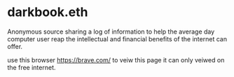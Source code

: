# darkbook.eth
Anonymous source sharing a log of information to help the average day computer user reap the intellectual and financial benefits of the internet can offer.

use this browser https://brave.com/ to veiw this page it can only veiwed on the free internet.

